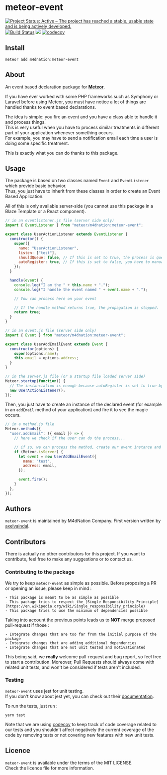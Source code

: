 # meteor-event

[![Project Status: Active – The project has reached a stable, usable state and is being actively developed.](https://www.repostatus.org/badges/latest/active.svg)](https://www.repostatus.org/#active)
[![Build Status](https://travis-ci.com/M4dNation/meteor-event.svg?branch=master)](https://travis-ci.com/M4dNation/meteor-event) ![](https://david-dm.org/M4dNation/meteor-event.svg) [![codecov](https://codecov.io/gh/M4dNation/meteor-event/branch/develop/graph/badge.svg)](https://codecov.io/gh/M4dNation/meteor-event)

## Install

`meteor add m4dnation:meteor-event`

## About

An event based declaration package for [**Meteor**](https://www.meteor.com).

If you have ever worked with some PHP frameworks such as Symphony or Laravel before using Meteor, you must have notice a lot of things are handled thanks to event based declarations.

The idea is simple: you fire an event and you have a class able to handle it and process things.  
This is very useful when you have to process similar treatments in different part of your application whenever something occurs.  
For example, you may have to send a notification email each time a user is doing some specific treatment.

This is exactly what you can do thanks to this package.

## Usage

The package is based on two classes named `Event` and `EventListener` which provide basic behavior.  
Thus, you just have to inherit from these classes in order to create an Event Based Application.

All of this is only available server-side (you cannot use this package in a Blaze Template or a React component).

```javascript
// in an eventlistener.js file (server side only)
import { EventListener } from "meteor/m4dnation:meteor-event";

export class UserActionListener extends EventListener {
  constructor() {
    super({
      name: "UserActionListener",
      listen: ["test"],
      shouldQueue: false, // If this is set to true, the process is queued
      autoRegister: true, // If this is set to false, you have to manually register the listener
    });
  }

  handle(event) {
    console.log("I am the " + this.name + ".");
    console.log("I handle the event named " + event.name + ".");

    // You can process here on your event

    // If the handle method returns true, the propagation is stopped.
    return true;
  }
}

// in an event.js file (server side only)
import { Event } from "meteor/m4dnation:meteor-event";

export class UserAddEmailEvent extends Event {
  constructor(options) {
    super(options.name);
    this.email = options.address;
  }
}

// in the server.js file (or a startup file loaded server side)
Meteor.startup(function() {
  // The instanciation is enough because autoRegister is set to true by default.
  new UserActionListener();
});
```

Then, you just have to create an instance of the declared event (for example in an `addEmail` method of your application) and fire it to see the magic occurs.

```javascript
// in a method.js file
Meteor.methods({
  "user.addEmail": ({ email }) => {
    // here we check if the user can do the process...

    // if so, we can process the method, create our event instance and fire it
    if (Meteor.isServer) {
      let event = new UserAddEmailEvent({
        name: "test",
        address: email,
      });

      event.fire();
    }
  },
});
```

## Authors

`meteor-event` is maintained by M4dNation Company.
First version written by [axelvaindal](https://github.com/axelvaindal).

## Contributors

There is actually no other contributors for this project.
If you want to contribute, feel free to make any suggestions or to contact us.

### Contributing to the package

We try to keep `meteor-event` as simple as possible.
Before proposing a PR or opening an issue, please keep in mind :

    - This package is meant to be as simple as possible
    - This package tries to respect the [Single Responsibility Principle](https://en.wikipedia.org/wiki/Single_responsibility_principle)
    - This package tries to use the minimum of dependencies possible

Taking into account the previous points leads us to **NOT** merge proposed pull-request if those :

    - Integrate changes that are too far from the initial purpose of the package
    - Integrate changes that are adding additional dependencies
    - Integrate changes that are not unit tested and motivationated

This being said, we **really** welcome pull-request and bug report, so feel free to start a contribution.
Moreover, Pull Requests should always come with related unit tests, and won't be considered if tests aren't included.

### Testing

`meteor-event` uses jest for unit testing.  
If you don't know about jest yet, you can check out their [documentation](https://jestjs.io/en/).

To run the tests, just run :

`yarn test`

Note that we are using [codecov](https://codecov.io) to keep track of code coverage related to our tests and you shouldn't affect negatively the current coverage of the code by removing tests or not covering new features with new unit tests.

## Licence

`meteor-event` is available under the terms of the MIT LICENSE.  
Check the licence file for more information.

